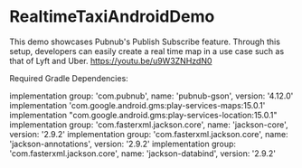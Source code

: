 # RealtimeTaxiAndroidDemo

This demo showcases Pubnub's Publish Subscribe feature. Through this setup, developers can easily create a real time map in a use case such as that of Lyft and Uber. 
https://youtu.be/u9W3ZNHzdN0

Required Gradle Dependencies:

implementation group: 'com.pubnub', name: 'pubnub-gson', version: '4.12.0'
implementation 'com.google.android.gms:play-services-maps:15.0.1'
implementation "com.google.android.gms:play-services-location:15.0.1"
implementation group: 'com.fasterxml.jackson.core', name: 'jackson-core', version: '2.9.2'
implementation group: 'com.fasterxml.jackson.core', name: 'jackson-annotations', version: '2.9.2'
implementation group: 'com.fasterxml.jackson.core', name: 'jackson-databind', version: '2.9.2'

